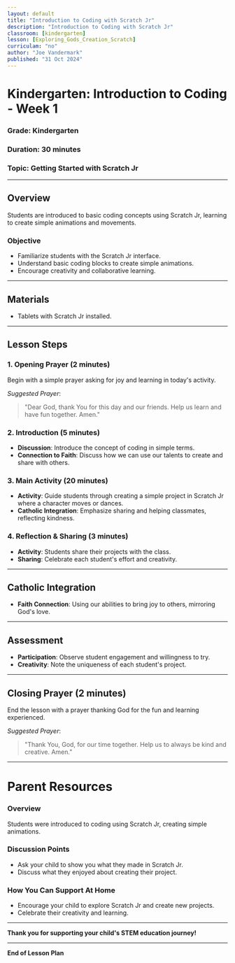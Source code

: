 ```yaml
---
layout: default
title: "Introduction to Coding with Scratch Jr"
description: "Introduction to Coding with Scratch Jr"
classroom: [kindergarten]
lesson: [Exploring_Gods_Creation_Scratch]
curriculam: "no"
author: "Joe Vandermark"
published: "31 Oct 2024"
---
```



# Kindergarten: Introduction to Coding - Week 1

### **Grade**: Kindergarten  
### **Duration**: 30 minutes  
### **Topic**: Getting Started with Scratch Jr

---

## **Overview**
Students are introduced to basic coding concepts using Scratch Jr, learning to create simple animations and movements.

### **Objective**
- Familiarize students with the Scratch Jr interface.
- Understand basic coding blocks to create simple animations.
- Encourage creativity and collaborative learning.

---

## **Materials**
- Tablets with Scratch Jr installed.

---

## **Lesson Steps**

### **1. Opening Prayer (2 minutes)**
Begin with a simple prayer asking for joy and learning in today's activity.

_Suggested Prayer_:  
> "Dear God, thank You for this day and our friends. Help us learn and have fun together. Amen."

### **2. Introduction (5 minutes)**
- **Discussion**: Introduce the concept of coding in simple terms.
- **Connection to Faith**: Discuss how we can use our talents to create and share with others.

### **3. Main Activity (20 minutes)**
- **Activity**: Guide students through creating a simple project in Scratch Jr where a character moves or dances.
- **Catholic Integration**: Emphasize sharing and helping classmates, reflecting kindness.

### **4. Reflection & Sharing (3 minutes)**
- **Activity**: Students share their projects with the class.
- **Sharing**: Celebrate each student's effort and creativity.

---

## **Catholic Integration**
- **Faith Connection**: Using our abilities to bring joy to others, mirroring God's love.

---

## **Assessment**
- **Participation**: Observe student engagement and willingness to try.
- **Creativity**: Note the uniqueness of each student's project.

---

## **Closing Prayer (2 minutes)**
End the lesson with a prayer thanking God for the fun and learning experienced.

_Suggested Prayer_:  
> "Thank You, God, for our time together. Help us to always be kind and creative. Amen."

---

# Parent Resources

### **Overview**
Students were introduced to coding using Scratch Jr, creating simple animations.

### **Discussion Points**
- Ask your child to show you what they made in Scratch Jr.
- Discuss what they enjoyed about creating their project.

### **How You Can Support At Home**
- Encourage your child to explore Scratch Jr and create new projects.
- Celebrate their creativity and learning.

---

**Thank you for supporting your child's STEM education journey!**

---

**End of Lesson Plan**
